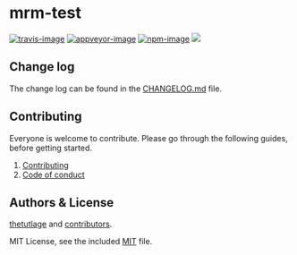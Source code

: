 # mrm-test

[![travis-image]][travis-url]
[![appveyor-image]][appveyor-url]
[![npm-image]][npm-url]
![](https://img.shields.io/badge/Uses-Typescript-294E80.svg?style=flat-square&colorA=ddd)

## Change log

The change log can be found in the [CHANGELOG.md](https://github.com/thetutlage/mrm-test/CHANGELOG.md) file.

## Contributing

Everyone is welcome to contribute. Please go through the following guides, before getting started.

1. [Contributing](https://adonisjs.com/contributing)
2. [Code of conduct](https://adonisjs.com/code-of-conduct)


## Authors & License
[thetutlage](https://github.com/thetutlage) and [contributors](https://github.com/thetutlage/mrm-test/graphs/contributors).

MIT License, see the included [MIT](LICENSE.md) file.

[travis-image]: https://img.shields.io/travis/thetutlage/mrm-test/master.svg?style=flat-square&logo=travis
[travis-url]: https://travis-ci.org/thetutlage/mrm-test "travis"

[appveyor-image]: https://img.shields.io/appveyor/ci/thetutlage/mrm-test/master.svg?style=flat-square&logo=appveyor
[appveyor-url]: https://ci.appveyor.com/project/thetutlage/mrm-test "appveyor"

[npm-image]: https://img.shields.io/npm/v/mrm-test.svg?style=flat-square&logo=npm
[npm-url]: https://npmjs.org/package/mrm-test "npm"
